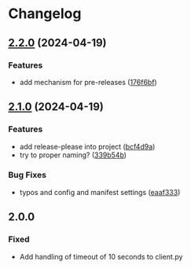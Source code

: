 # Changelog

## [2.2.0](https://github.com/martinalbert/buttercms-python/compare/v2.1.0...v2.2.0) (2024-04-19)


### Features

* add mechanism for pre-releases ([176f6bf](https://github.com/martinalbert/buttercms-python/commit/176f6bfd4c7b11b149004f159ca2ed1f998fdee6))

## [2.1.0](https://github.com/martinalbert/buttercms-python/compare/v2.0.0...v2.1.0) (2024-04-19)


### Features

* add release-please into project ([bcf4d9a](https://github.com/martinalbert/buttercms-python/commit/bcf4d9a6c84b7234e4a110f20f1bb42f1854d412))
* try to proper naming? ([339b54b](https://github.com/martinalbert/buttercms-python/commit/339b54bcd111da98600739e9b6532119a4cc54ff))


### Bug Fixes

* typos and config and manifest settings ([eaaf333](https://github.com/martinalbert/buttercms-python/commit/eaaf333b74c16a3996c2198e7aeb9262505b9035))

## 2.0.0

### Fixed
- Add handling of timeout of 10 seconds to client.py
